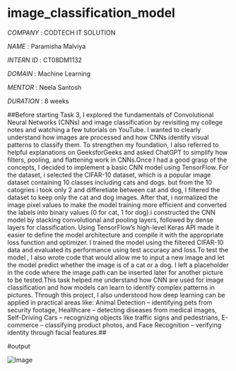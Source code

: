 # image_classification_model

*COMPANY* : CODTECH IT SOLUTION

*NAME* : Paramisha Malviya

*INTERN ID* : CT08DM1132

*DOMAIN* : Machine Learning

*MENTOR* : Neela Santosh

*DURATION* : 8 weeks 

##Before starting Task 3, I explored the fundamentals of Convolutional Neural Networks (CNNs) and image classification by revisiting my college notes and watching a few tutorials on YouTube. I wanted to clearly understand how images are processed and how CNNs identify visual patterns to classify them. To strengthen my foundation, I also referred to helpful explanations on GeeksforGeeks and asked ChatGPT to simplify how filters, pooling, and flattening work in CNNs.Once I had a good grasp of the concepts, I decided to implement a basic CNN model using TensorFlow. For the dataset, i selected the CIFAR-10 dataset, which is a popular image dataset containing 10 classes including cats and dogs. but from the 10 catogries i took only 2 and differetiate between cat and dog, I filtered the dataset to keep only the cat and dog images. After that, i normalized the image pixel values to make the model training more efficient and converted the labels into binary values (0 for cat, 1 for dog).i constructed the CNN model by stacking convolutional and pooling layers, followed by dense layers for classification. Using TensorFlow’s high-level Keras API made it easier to define the model architecture and compile it with the appropriate loss function and optimizer. I trained the model using the filtered CIFAR-10 data and evaluated its performance using test accuracy and loss.To test the model , I also wrote code that would allow me to input a new image and let the model predict whether the image is of a cat or a dog. I left a placeholder in the code where the image path can be inserted later for another picture to be tested.This task helped me understand how CNN are used for image classification and how models can learn to identify complex patterns in pictures. Through this project, I also understood how deep learning can be applied in practical areas like: Animal Detection – identifying pets from security footage, Healthcare – detecting diseases from medical images, Self-Driving Cars – recognizing objects like traffic signs and pedestrians, E-commerce – classifying product photos, and Face Recognition – verifying identity through facial features.##

#output

![Image](https://github.com/user-attachments/assets/64ae43ce-5aaa-4555-8a58-2520b8074acc)


